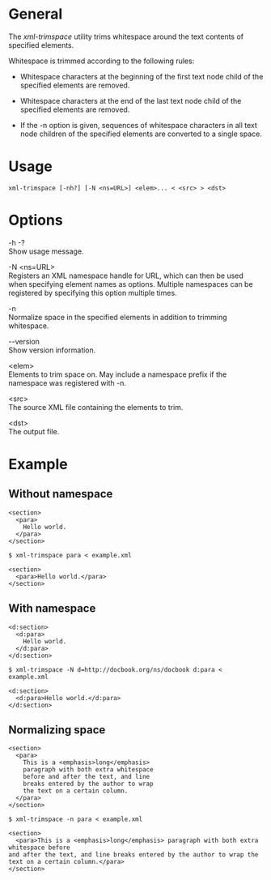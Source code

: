 General
=======

The *xml-trimspace* utility trims whitespace around the text contents of
specified elements.

Whitespace is trimmed according to the following rules:

-   Whitespace characters at the beginning of the first text node child
    of the specified elements are removed.

-   Whitespace characters at the end of the last text node child of the
    specified elements are removed.

-   If the -n option is given, sequences of whitespace characters in all
    text node children of the specified elements are converted to a
    single space.

Usage
=====

    xml-trimspace [-nh?] [-N <ns=URL>] <elem>... < <src> > <dst>

Options
=======

-h -?  
Show usage message.

-N &lt;ns=URL&gt;  
Registers an XML namespace handle for URL, which can then be used when
specifying element names as options. Multiple namespaces can be
registered by specifying this option multiple times.

-n  
Normalize space in the specified elements in addition to trimming
whitespace.

--version  
Show version information.

&lt;elem&gt;  
Elements to trim space on. May include a namespace prefix if the
namespace was registered with -n.

&lt;src&gt;  
The source XML file containing the elements to trim.

&lt;dst&gt;  
The output file.

Example
=======

Without namespace
-----------------

    <section>
      <para>
        Hello world.
      </para>
    </section>

    $ xml-trimspace para < example.xml

    <section>
      <para>Hello world.</para>
    </section>

With namespace
--------------

    <d:section>
      <d:para>
        Hello world.
      </d:para>
    </d:section>

    $ xml-trimspace -N d=http://docbook.org/ns/docbook d:para < example.xml

    <d:section>
      <d:para>Hello world.</d:para>
    </d:section>

Normalizing space
-----------------

    <section>
      <para>
        This is a <emphasis>long</emphasis>
        paragraph with both extra whitespace
        before and after the text, and line
        breaks entered by the author to wrap
        the text on a certain column.
      </para>
    </section>

    $ xml-trimspace -n para < example.xml

    <section>
      <para>This is a <emphasis>long</emphasis> paragraph with both extra whitespace before
    and after the text, and line breaks entered by the author to wrap the
    text on a certain column.</para>
    </section>

